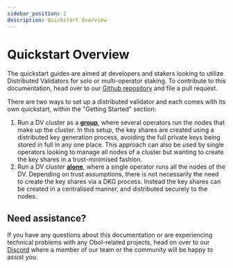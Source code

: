 ```yaml
---
sidebar_position: 1
description: Quickstart Overview
---
```


# Quickstart Overview

The quickstart guides are aimed at developers and stakers looking to utilize Distributed Validators for solo or multi-operator staking. To contribute to this documentation, head over to our [Github repository](https://github.com/ObolNetwork/obol-docs) and file a pull request.

There are two ways to set up a distributed validator and each comes with its own quickstart, within the "Getting Started" section:

1. Run a DV cluster as a [**group**](https://github.com/ObolNetwork/obol-docs/blob/main/versioned_docs/version-v1.1.1/start/quickstart_group.mdx), where several operators run the nodes that make up the cluster. In this setup, the key shares are created using a distributed key generation process, avoiding the full private keys being stored in full in any one place. This approach can also be used by single operators looking to manage all nodes of a cluster but wanting to create the key shares in a trust-minimised fashion.
2. Run a DV cluster [**alone**](https://github.com/ObolNetwork/obol-docs/blob/main/versioned_docs/version-v1.1.1/start/quickstart_alone.mdx), where a single operator runs all the nodes of the DV. Depending on trust assumptions, there is not necessarily the need to create the key shares via a DKG process. Instead the key shares can be created in a centralised manner, and distributed securely to the nodes.

## Need assistance?

If you have any questions about this documentation or are experiencing technical problems with any Obol-related projects, head on over to our [Discord](https://discord.gg/n6ebKsX46w) where a member of our team or the community will be happy to assist you.
